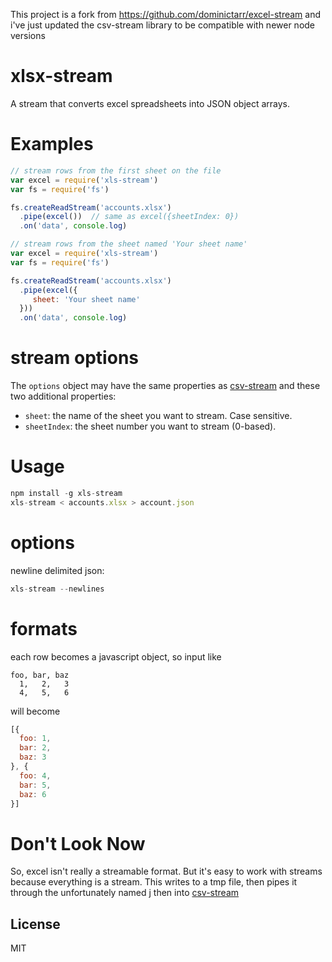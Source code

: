 This project is a fork from https://github.com/dominictarr/excel-stream and i've just updated the csv-stream library to be compatible with newer node versions

# xlsx-stream

A stream that converts excel spreadsheets into JSON object arrays.


# Examples

``` js
// stream rows from the first sheet on the file
var excel = require('xls-stream')
var fs = require('fs')

fs.createReadStream('accounts.xlsx')
  .pipe(excel())  // same as excel({sheetIndex: 0})
  .on('data', console.log)

```

``` js
// stream rows from the sheet named 'Your sheet name'
var excel = require('xls-stream')
var fs = require('fs')

fs.createReadStream('accounts.xlsx')
  .pipe(excel({
     sheet: 'Your sheet name'
  }))
  .on('data', console.log)

```

# stream options

The `options` object may have the same properties as [csv-stream](https://www.npmjs.com/package/csv-stream) and these two additional properties:

 * `sheet`: the name of the sheet you want to stream. Case sensitive.
 * `sheetIndex`: the sheet number you want to stream (0-based).

# Usage

``` js
npm install -g xls-stream
xls-stream < accounts.xlsx > account.json
```

# options

newline delimited json:

```js
xls-stream --newlines
```

# formats

each row becomes a javascript object, so input like

``` csv
foo, bar, baz
  1,   2,   3
  4,   5,   6
```

will become

``` js
[{
  foo: 1,
  bar: 2,
  baz: 3
}, {
  foo: 4,
  bar: 5,
  baz: 6
}]

```

# Don't Look Now

So, excel isn't really a streamable format.
But it's easy to work with streams because everything is a stream.
This writes to a tmp file, then pipes it through the unfortunately named [j](https://npm.im/j)
then into [csv-stream](https://npm.im/csv-stream)


## License

MIT
